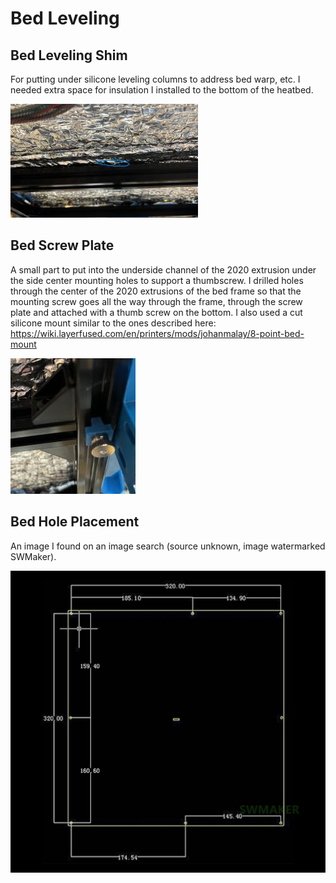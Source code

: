 # Bed Leveling

## Bed Leveling Shim

For putting under silicone leveling columns to address bed warp, etc. I needed extra space for insulation I installed to the bottom of the heatbed.

![Needed extra space for insulation](./needed-space.jpg)

## Bed Screw Plate

A small part to put into the underside channel of the 2020 extrusion under the side center mounting holes to support a thumbscrew.  I drilled holes through the center of the 2020 extrusions of the bed frame so that the mounting screw goes all the way through the frame, through the screw plate and attached with a thumb screw on the bottom.  I also used a cut silicone mount similar to the ones described here: https://wiki.layerfused.com/en/printers/mods/johanmalay/8-point-bed-mount

![Plate for Thumbscrew on Side Center Screws](./thumb-screw-plate.jpg)

## Bed Hole Placement

An image I found on an image search (source unknown, image watermarked SWMaker).

![mk2a 300mm by 300mm bed dimensions](./mk2a-300-300-dimensions.jpg)